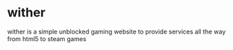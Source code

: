 # wither
wither is a simple unblocked gaming website to provide services all the way from html5 to steam games
